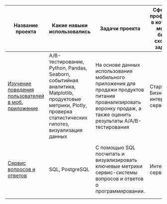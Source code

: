 | Название проекта | Какие навыки использовались | Задачи проекта | Сферы и профессии в которых могут быть схожие задачи | Ключевые слова |
| ----------------- | ----------------- | ----------------- | ----------------- | ----------------- |
| [Изучение поведения пользователей в моб. приложение](https://clck.ru/3629kD) | А/В-тестирование, Python, Pandas, Seaborn, событийная аналитика, Matplotlib, продуктовые метрики, Plotly, проверка статистических гипотез, визуализация данных | На основе данных использования мобильного приложения для продажи продуктов питания проанализировать воронку продаж, а также оценить результаты A/A/B-тестирования | Стартапы, Бизнес, интернет сервесы | A/B-тест, визуализация, статистический тест |
| [Сервис вопросов и ответов](https://clck.ru/3629zn) | SQL, PostgreSQL  | С помощью SQL посчитать и визуализировать ключевые метрики сервис-системы вопросов и ответов о программировании. | Интернет-сервесы | аналитик sql, sql analyst, аналитик, analyst, reporting analyst, product analyst, продуктовый аналитик |

